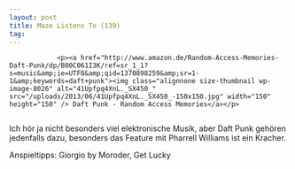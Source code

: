 ```yaml
---
layout: post
title: Maze Listens To (139)
tag: 
---
```



                <p><a href="http://www.amazon.de/Random-Access-Memories-Daft-Punk/dp/B00C061I3K/ref=sr_1_1?s=music&amp;ie=UTF8&amp;qid=1370898259&amp;sr=1-1&amp;keywords=daft+punk"><img class="alignnone size-thumbnail wp-image-8026" alt="41Upfpq4XnL._SX450_" src="/uploads/2013/06/41Upfpq4XnL._SX450_-150x150.jpg" width="150" height="150" /> Daft Punk - Random Access Memories</a></p>
<img alt="" src="/uploads/2010/02/maze_listens_to_4stars.png" />
<p>Ich hör ja nicht besonders viel elektronische Musik, aber Daft Punk gehören jedenfalls dazu, besonders das Feature mit Pharrell Williams ist ein Kracher.</p>
<p>Anspieltipps: Giorgio by Moroder, Get Lucky</p>
            
